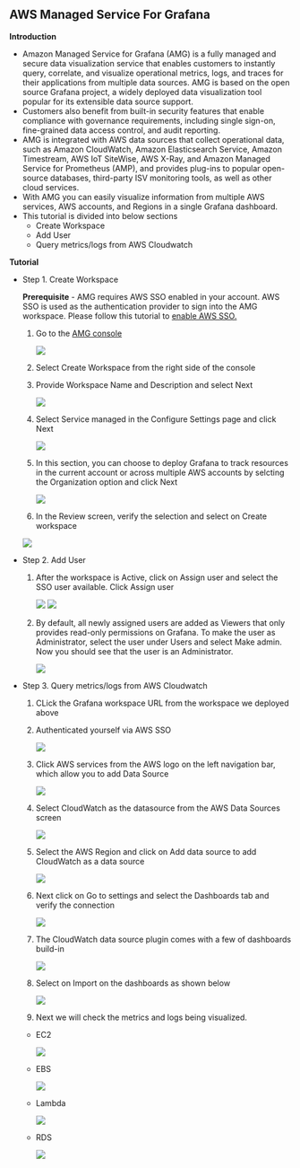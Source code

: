 ## AWS Managed Service For Grafana

**Introduction**
- Amazon Managed Service for Grafana (AMG) is a fully managed and secure data visualization service that enables customers to instantly query, correlate, and visualize operational metrics, logs, and traces for their applications from multiple data sources. AMG is based on the open source Grafana project, a widely deployed data visualization tool popular for its extensible data source support. 
- Customers also benefit from built-in security features that enable compliance with governance requirements, including single sign-on, fine-grained data access control, and audit reporting. 
- AMG is integrated with AWS data sources that collect operational data, such as Amazon CloudWatch, Amazon Elasticsearch Service, Amazon Timestream, AWS IoT SiteWise, AWS X-Ray, and Amazon Managed Service for Prometheus (AMP), and provides plug-ins to popular open-source databases, third-party ISV monitoring tools, as well as other cloud services. 
- With AMG you can easily visualize information from multiple AWS services, AWS accounts, and Regions in a single Grafana dashboard.
- This tutorial is divided into below sections
    - Create Workspace
    - Add User
    - Query metrics/logs from AWS Cloudwatch


**Tutorial**

- Step 1. Create Workspace

  **Prerequisite** - AMG requires AWS SSO enabled in your account. AWS SSO is used as the authentication provider to sign into the AMG workspace. Please follow this tutorial to <a href="https://sanchitdilipjain.github.io/enable-aws-sso/"> enable AWS SSO.</a>

  1. Go to the <a href="https://console.aws.amazon.com/grafana/home/createWorkspace"> AMG console </a>
       
     <img src="images/image1.png" class="inline"/>
    
  2. Select Create Workspace from the right side of the console
    
  3. Provide Workspace Name and Description and select Next
       
     <img src="images/image2.png" class="inline"/>
  
  4. Select Service managed in the Configure Settings page and click Next
  
     <img src="images/image3.png" class="inline"/>
  
  5. In this section, you can choose to deploy Grafana to track resources in the current account or across multiple AWS accounts by selcting the Organization option and click Next
  
     <img src="images/image4.png" class="inline"/>
  
  6.  In the Review screen, verify the selection and select on Create workspace

     <img src="images/image5.png" class="inline"/>

- Step 2. Add User
    
  1. After the workspace is Active, click on Assign user and select the SSO user available. Click Assign user
       
     <img src="images/image6.png" class="inline"/>
     
     <img src="images/image7.png" class="inline"/>
  
  2. By default, all newly assigned users are added as Viewers that only provides read-only permissions on Grafana. To make the user as Administrator, select the user under Users and select Make admin. Now you should see that the user is an Administrator.

     <img src="images/image8.png" class="inline"/>

- Step 3. Query metrics/logs from AWS Cloudwatch
 
  1. CLick the Grafana workspace URL from the workspace we deployed above

  2. Authenticated yourself via AWS SSO
  
      <img src="images/image9.png" class="inline"/> 
    
  3. Click AWS services from the AWS logo on the left navigation bar, which allow you to add Data Source
  
      <img src="images/image10.png" class="inline"/> 
  
  4. Select CloudWatch as the datasource from the AWS Data Sources screen
  
      <img src="images/image11.png" class="inline"/> 
     
  5. Select the AWS Region and click on Add data source to add CloudWatch as a data source
  
      <img src="images/image12.png" class="inline"/> 
    
  6. Next click on Go to settings and select the Dashboards tab and verify the connection 
  
      <img src="images/image13.png" class="inline"/> 
  
  7. The CloudWatch data source plugin comes with a few of dashboards build-in  
  
      <img src="images/image14.png" class="inline"/> 
    
  8. Select on Import on the dashboards as shown below
  
      <img src="images/image15.png" class="inline"/> 
  
  9. Next we will check the metrics and logs being visualized.
  
    - EC2 
    
        <img src="images/image16.png" class="inline"/> 
      
    - EBS
      
        <img src="images/image17.png" class="inline"/> 
      
    - Lambda
      
        <img src="images/image18.png" class="inline"/> 
      
    - RDS
      
        <img src="images/image19.png" class="inline"/> 
      
